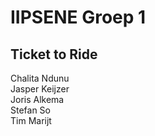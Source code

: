 # IIPSENE Groep 1
## Ticket to Ride

Chalita Ndunu  
Jasper Keijzer  
Joris Alkema  
Stefan So  
Tim Marijt
